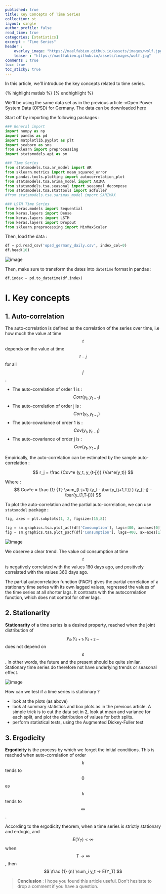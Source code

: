 ```yaml
---
published: true
title: Key Concepts of Time Series
collection: st
layout: single
author_profile: false
read_time: true
categories: [statistics]
excerpt : "Time Series"
header :
    overlay_image: "https://maelfabien.github.io/assets/images/wolf.jpg"
    teaser : "https://maelfabien.github.io/assets/images/wolf.jpg"
comments : true
toc: true
toc_sticky: true
---
```


In this article, we'll introduce the key concepts related to time series.

<script type="text/javascript" async
    src="https://cdn.mathjax.org/mathjax/latest/MathJax.js?config=TeX-MML-AM_CHTML">
</script>

{% highlight matlab %}
{% endhighlight %}

We'll be using the same data set as in the previous article :vOpen Power System Data ([OPSD](https://open-power-system-data.org/)) for Germany. The data can be downloaded [here](https://raw.githubusercontent.com/jenfly/opsd/master/opsd_germany_daily.csv)

Start off by importing the following packages :

```python
### General import
import numpy as np
import pandas as pd
import matplotlib.pyplot as plt
import seaborn as sns
from sklearn import preprocessing
import statsmodels.api as sm

### Time Series
from statsmodels.tsa.ar_model import AR
from sklearn.metrics import mean_squared_error
from pandas.tools.plotting import autocorrelation_plot
from statsmodels.tsa.arima_model import ARIMA
from statsmodels.tsa.seasonal import seasonal_decompose
from statsmodels.tsa.stattools import adfuller
#from statsmodels.tsa.sarimax_model import SARIMAX

### LSTM Time Series
from keras.models import Sequential  
from keras.layers import Dense  
from keras.layers import LSTM  
from keras.layers import Dropout 
from sklearn.preprocessing import MinMaxScaler  
```

Then, load the data :
```python
df = pd.read_csv('opsd_germany_daily.csv', index_col=0)
df.head(10)
```

![image](https://maelfabien.github.io/assets/images/ts_2.png)

Then, make sure to transform the dates into `datetime` format in pandas :

```python
df.index = pd.to_datetime(df.index)
```

# I. Key concepts

## 1. Auto-correlation

The auto-correlation is defined as the correlation of the series over time, i.e how much the value at time $$ t $$ depends on the value at time $$ t-j $$ for all $$ j $$.

- The auto-correlation of order 1 is : $$ Corr(y_t, y_{t-1}) $$
- The auto-correlation of order j is : $$ Corr(y_t, y_{t-j}) $$
- The auto-covariance of order 1 is : $$ Cov(y_t, y_{t-1}) $$
- The auto-covariance of order j is : $$ Cov(y_t, y_{t-j}) $$

Empirically, the auto-correlation can be estimated by the sample auto-correlation :

$$ r_j = \frac {Cov^e (y_t, y_{t-j})} {Var^e(y_t)} $$ 

Where : $$ Cov^e = \frac {1} {T} \sum_{t-j+1} (y_t - \bar{y_{j+1,T}} )  (y_{t-j} - \bar{y_{1,T-j}}) $$

To plot the auto-correlation and the partial auto-correlation, we can use `statsmodel` package :

```python
fig, axes = plt.subplots(1, 2, figsize=(15,8))

fig = sm.graphics.tsa.plot_acf(df['Consumption'], lags=400, ax=axes[0])
fig = sm.graphics.tsa.plot_pacf(df['Consumption'], lags=400, ax=axes[1])
```

![image](https://maelfabien.github.io/assets/images/ts_18.png)

We observe a clear trend. The value od consumption at time $$ t $$ is negatively correlated with the values 180 days ago, and positively correlated with the values 360 days ago.

The partial autocorrelation function (PACF) gives the partial correlation of a stationary time series with its own lagged values, regressed the values of the time series at all shorter lags. It contrasts with the autocorrelation function, which does not control for other lags.

## 2. Stationarity

**Stationarity** of a time series is a desired property, reached when the joint distribution of $$ y_s, y_{s+1}, y_{s+2}... $$ does not depend on $$ s $$. In other words, the future and the present should be quite similar. Stationary time series do therefore not have underlying trends or seasonal effect.

![image](https://maelfabien.github.io/assets/images/ts_19.png)

How can we test if a time series is stationary ?
- look at the plots (as above)
- look at summary statistics and box plots as in the previous article. A simple trick is to cut the data set in 2, look at mean and variance for each split, and plot the distribution of values for both splits.
- perform statistical tests, using the Augmented Dickey-Fuller test


## 3. Ergodicity

**Ergodicity** is the process by which we forget the initial conditions. This is reached when auto-correlation of order $$ k $$ tends to $$ 0 $$ as $$ k $$ tends to $$ \infty $$.

According to the ergodicity theorem, when a time series is strictly stationary and erdogic, and $$ E(Y_T) < \infty $$ when $$ T → \infty $$, then $$ \frac {1} {n} \sum_i y_t → E(Y_T) $$ 




> **Conclusion** : I hope you found this article useful. Don't hesitate to drop a comment if you have a question.
